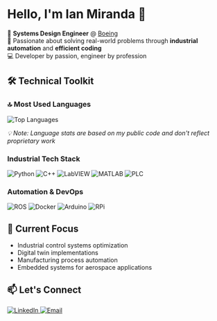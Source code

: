 # Hello, I'm Ian Miranda 👋

🏢 **Systems Design Engineer** @ [Boeing](https://www.boeing.com/)  
🎯 Passionate about solving real-world problems through **industrial automation** and **efficient coding**  
💻 Developer by passion, engineer by profession  

## 🛠️ Technical Toolkit

### 🔝 Most Used Languages
![Top Languages](https://github-readme-stats.vercel.app/api/top-langs/?username=ianfmir&layout=compact&theme=algolia&hide_border=true&langs_count=6&exclude_repo=repo1,repo2)

*💡 Note: Language stats are based on my public code and don't reflect proprietary work*

### Industrial Tech Stack
<p align="left">
  <img src="https://img.shields.io/badge/Python-3776AB?style=for-the-badge&logo=python&logoColor=white" alt="Python">
  <img src="https://img.shields.io/badge/C%2B%2B-00599C?style=for-the-badge&logo=c%2B%2B&logoColor=white" alt="C++">
  <img src="https://img.shields.io/badge/LabVIEW-FFDB00?style=for-the-badge&logo=labview&logoColor=black" alt="LabVIEW">
  <img src="https://img.shields.io/badge/Matlab-0076A8?style=for-the-badge&logo=mathworks&logoColor=white" alt="MATLAB">
  <img src="https://img.shields.io/badge/PLC%20Programming-008FBD?style=for-the-badge&logo=siemens&logoColor=white" alt="PLC">
</p>

### Automation & DevOps
<p align="left">
  <img src="https://img.shields.io/badge/ROS-22314E?style=for-the-badge&logo=ros&logoColor=white" alt="ROS">
  <img src="https://img.shields.io/badge/Docker-2496ED?style=for-the-badge&logo=docker&logoColor=white" alt="Docker">
  <img src="https://img.shields.io/badge/Arduino-00979D?style=for-the-badge&logo=arduino&logoColor=white" alt="Arduino">
  <img src="https://img.shields.io/badge/Raspberry%20Pi-A22846?style=for-the-badge&logo=raspberrypi&logoColor=white" alt="RPi">
</p>

## 🚀 Current Focus
- Industrial control systems optimization
- Digital twin implementations
- Manufacturing process automation
- Embedded systems for aerospace applications

## 📫 Let's Connect
<p align="left">
  <a href="https://linkedin.com/in/ianfmir">
    <img src="https://img.shields.io/badge/LinkedIn-0077B5?style=for-the-badge&logo=linkedin&logoColor=white" alt="LinkedIn">
  </a>
  <a href="mailto:ianfmir@gmail.com">
    <img src="https://img.shields.io/badge/Email-D14836?style=for-the-badge&logo=gmail&logoColor=white" alt="Email">
  </a>
</p>
